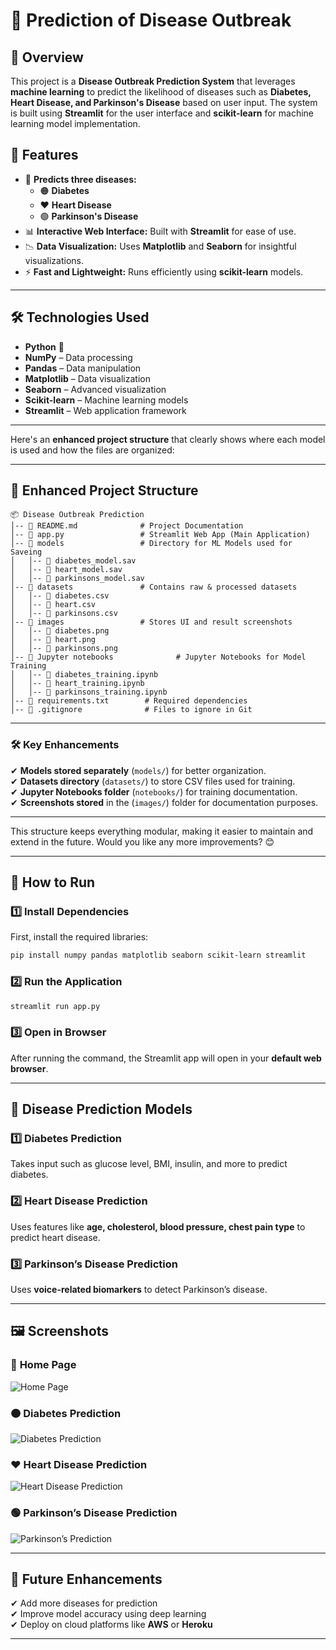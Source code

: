 # 🏥 Prediction of Disease Outbreak  

## 📌 Overview  
This project is a **Disease Outbreak Prediction System** that leverages **machine learning** to predict the likelihood of diseases such as **Diabetes, Heart Disease, and Parkinson's Disease** based on user input. The system is built using **Streamlit** for the user interface and **scikit-learn** for machine learning model implementation.

## 🚀 Features  
- 🏥 **Predicts three diseases:**  
  - 🟠 **Diabetes**  
  - ❤️ **Heart Disease**  
  - 🟢 **Parkinson's Disease**  
- 📊 **Interactive Web Interface:** Built with **Streamlit** for ease of use.  
- 📉 **Data Visualization:** Uses **Matplotlib** and **Seaborn** for insightful visualizations.  
- ⚡ **Fast and Lightweight:** Runs efficiently using **scikit-learn** models.  

---

## 🛠️ Technologies Used  
- **Python** 🐍  
- **NumPy** – Data processing  
- **Pandas** – Data manipulation  
- **Matplotlib** – Data visualization  
- **Seaborn** – Advanced visualization  
- **Scikit-learn** – Machine learning models  
- **Streamlit** – Web application framework  

---

Here's an **enhanced project structure** that clearly shows where each model is used and how the files are organized:  

---
## 📂 **Enhanced Project Structure**  
```
📦 Disease Outbreak Prediction  
│-- 📜 README.md              # Project Documentation  
│-- 📜 app.py                 # Streamlit Web App (Main Application)  
│-- 📂 models                 # Directory for ML Models used for Saveing
│   │-- 📜 diabetes_model.sav   
│   │-- 📜 heart_model.sav       
│   │-- 📜 parkinsons_model.sav  
│-- 📂 datasets               # Contains raw & processed datasets  
│   │-- 📜 diabetes.csv          
│   │-- 📜 heart.csv              
│   │-- 📜 parkinsons.csv        
│-- 📂 images                 # Stores UI and result screenshots  
│   │-- 📜 diabetes.png           
│   │-- 📜 heart.png             
│   │-- 📜 parkinsons.png        
│-- 📂 Jupyter notebooks              # Jupyter Notebooks for Model Training  
│   │-- 📜 diabetes_training.ipynb     
│   │-- 📜 heart_training.ipynb      
│   │-- 📜 parkinsons_training.ipynb   
│-- 📜 requirements.txt        # Required dependencies  
│-- 📜 .gitignore              # Files to ignore in Git  
```

---

### 🛠 **Key Enhancements**
✔ **Models stored separately** (`models/`) for better organization.  
✔ **Datasets directory** (`datasets/`) to store CSV files used for training.  
✔ **Jupyter Notebooks folder** (`notebooks/`) for training documentation.  
✔ **Screenshots stored** in the (`images/`) folder for documentation purposes.  

---

This structure keeps everything modular, making it easier to maintain and extend in the future. Would you like any more improvements? 😊

---

## 🎯 How to Run  
### 1️⃣ Install Dependencies  
First, install the required libraries:  
```bash
pip install numpy pandas matplotlib seaborn scikit-learn streamlit
```

### 2️⃣ Run the Application  
```bash
streamlit run app.py
```

### 3️⃣ Open in Browser  
After running the command, the Streamlit app will open in your **default web browser**.

---

## 🏥 Disease Prediction Models  
### **1️⃣ Diabetes Prediction**  
Takes input such as glucose level, BMI, insulin, and more to predict diabetes.  

### **2️⃣ Heart Disease Prediction**  
Uses features like **age, cholesterol, blood pressure, chest pain type** to predict heart disease.  

### **3️⃣ Parkinson’s Disease Prediction**  
Uses **voice-related biomarkers** to detect Parkinson’s disease.  

---

## 🖼️ Screenshots  
### 🔷 **Home Page**
![Home Page](images/home.png)  

### 🟠 **Diabetes Prediction**
![Diabetes Prediction](images/diabetes.png)  

### ❤️ **Heart Disease Prediction**
![Heart Disease Prediction](images/heart.png)  

### 🟢 **Parkinson’s Disease Prediction**
![Parkinson’s Prediction](images/parkinsons.png)  

---

## 📌 Future Enhancements  
✔ Add more diseases for prediction  
✔ Improve model accuracy using deep learning  
✔ Deploy on cloud platforms like **AWS** or **Heroku**  

---
